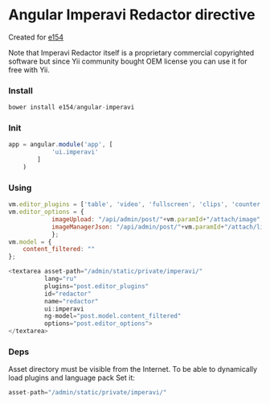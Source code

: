 # Angular Imperavi Redactor directive

Created for [e154](http://e154.ru)

Note that Imperavi Redactor itself is a proprietary commercial copyrighted software but since Yii community bought OEM license you can use it for free with Yii.

### Install

```javascript
bower install e154/angular-imperavi
```
    
### Init

```javascript
app = angular.module('app', [
            'ui.imperavi'
        ]
    )
```
    
### Using

```javascript
vm.editor_plugins = ['table', 'video', 'fullscreen', 'clips', 'counter', 'filemanager', 'imagemanager', 'textexpander', 'fontsize', 'textdirection'];
vm.editor_options = {
            imageUpload: "/api/admin/post/"+vm.paramId+"/attach/image",
            imageManagerJson: "/api/admin/post/"+vm.paramId+"/attach/list"
            };
vm.model = {
    content_filtered: ""
};

<textarea asset-path="/admin/static/private/imperavi/"
          lang="ru" 
          plugins="post.editor_plugins"
          id="redactor"
          name="redactor"
          ui:imperavi
          ng-model="post.model.content_filtered"
          options="post.editor_options">
</textarea>
```
        
### Deps
    
Asset directory must be visible from the Internet. 
To be able to dynamically load plugins and language pack
Set it:
    
```javascript
asset-path="/admin/static/private/imperavi/"
```
    
